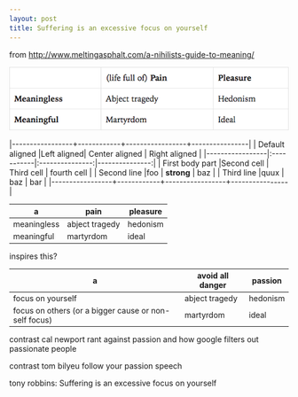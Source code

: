 ```yaml
---
layout: post
title: Suffering is an excessive focus on yourself
---
```


from http://www.meltingasphalt.com/a-nihilists-guide-to-meaning/

![table](/images/meaning_vs_pleasure.png)


|-----------------+------------+-----------------+----------------|
| Default aligned |Left aligned| Center aligned  | Right aligned  |
|-----------------|:-----------|:---------------:|---------------:|
| First body part |Second cell | Third cell      | fourth cell    |
| Second line     |foo         | **strong**      | baz            |
| Third line      |quux        | baz             | bar            |
|-----------------+------------+-----------------+----------------|

| a | pain | pleasure |
|--|------|----------|
| meaningless | abject tragedy | hedonism|
| meaningful | martyrdom | ideal |

inspires this?

 a | avoid all danger | passion
 --|--|--
 focus on yourself | abject tragedy | hedonism
 focus on others (or a bigger cause or non-self focus) | martyrdom | ideal


contrast cal newport rant against passion and how google filters out passionate people

contrast tom bilyeu follow your passion speech

 

 tony robbins: Suffering is an excessive focus on yourself